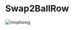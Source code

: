 # Swap2BallRow
![mophong](https://user-images.githubusercontent.com/42039274/223353226-2f977e3b-2730-4289-aa69-03e5c86ccb17.png)
